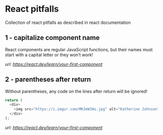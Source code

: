 # React pitfalls
Collection of react pitfalls as described in react documentation


## 1 - capitalize component name
React components are regular JavaScript functions, but their names must start with a capital letter or they won’t work!

*url: https://react.dev/learn/your-first-component*

## 2 - parentheses after return

Without parentheses, any code on the lines after return will be ignored!

```javascript
return (
  <div>
    <img src="https://i.imgur.com/MK3eW3As.jpg" alt="Katherine Johnson" />
  </div>
);
```

*url: https://react.dev/learn/your-first-component*
